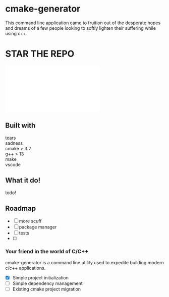 # cmake-generator
This command line application came to fruition out of the desperate hopes and dreams of a few people looking to softly lighten their suffering while using c++. 

# STAR THE REPO

![](./source/images/average_cpp_learner.img)


## Built with
tears\
sadness\
cmake > 3.2 \
g++ > 13 \
make \
vscode

## What it do!
todo!


## Roadmap
- [ ] more scuff
- [ ] package manager
- [ ] tests
- [ ] 

### Your friend in the world of C/C++
cmake-generator is a command line utility used to expedite building modern c/c++ applications.

- [x] Simple project initialization
- [ ] Simple dependency management
- [ ] Existing cmake project migration
